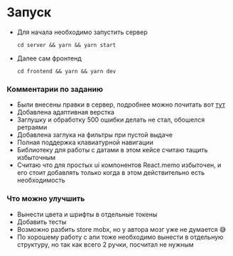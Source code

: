 # Запуск

- Для начала необходимо запустить сервер
    ```
    cd server && yarn && yarn start
    ```
- Далее сам фронтенд
    ```
    cd frontend && yarn && yarn dev
    ```


### Комментарии по заданию 

- Были внесены правки в сервер, подробнее можно почитать вот [тут](https://github.com/Mokss/b2b-frontend-task/blob/test-task-branch/server/src/main.ts#L40-L43)
- Добавлена адаптивная верстка
- Заглушку и обработку 500 ошибки делать не стал, обошелся ретраями
- Добавлена заглука на фильтры при пустой выдаче
- Полная поддержка клавиатурной навигации
- Библиотеку для работы с датами в этом кейсе считаю тащить избыточным
- Считаю что для простых ui компонентов React.memo избыточен, и его стоит добавлять только когда в этом действительно есть необходимость  

### Что можно улучшить

- Вынести цвета и шрифты в отдельные токены
- Добавить тесты
- Возможно разбить store mobx, но у автора мозг уже не думается 😅
- По хорошему работу с апи тоже необходимо вынести в отдельную структуру, но так как всего 2 ручки, посчитал не нужным